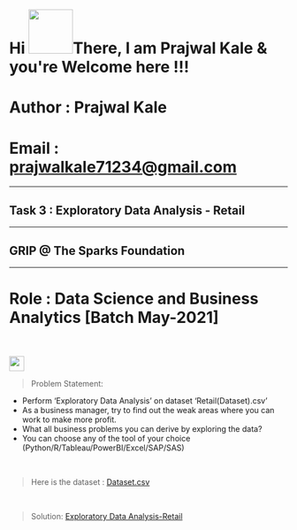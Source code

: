 <h1 align="left">Hi <img src="https://raw.githubusercontent.com/nixin72/nixin72/master/wave.gif" width="80px",height"70">There, I am Prajwal Kale & you're Welcome here !!! </h1>

# Author : Prajwal Kale
# Email  : prajwalkale71234@gmail.com
___

## Task 3 : Exploratory Data Analysis - Retail
___
## GRIP @ The Sparks Foundation
____
# Role : Data Science and Business Analytics [Batch May-2021]
<br>
<br>
<img height="27" src="https://img.shields.io/badge/Exploratory Data Analysis (Retail) -Level  Beginner-green.svg?&style=for-the-badge&logo=TheSparksFoundation&logoColor=blue"/>
<br>

> Problem Statement:
- Perform ‘Exploratory Data Analysis’ on dataset ‘Retail(Dataset).csv’ <br>
- As a business manager, try to find out the weak areas where you can work to
make more profit.<br>
- What all business problems you can derive by exploring the data?<br>
- You can choose any of the tool of your choice<br>
(Python/R/Tableau/PowerBI/Excel/SAP/SAS)
<br>

> Here is the dataset :
<a href="https://github.com/PrajwalGKale/Spark_Projects/blob/main/Exploratory%20Data%20Analysis%20-%20Retail/Retail(Dataset).csv">Dataset.csv</a>
<br>

> Solution:
<a href="https://github.com/PrajwalGKale/Spark_Projects/blob/main/Exploratory%20Data%20Analysis%20-%20Retail/Task_03.ipynb"> Exploratory Data Analysis-Retail</a>
